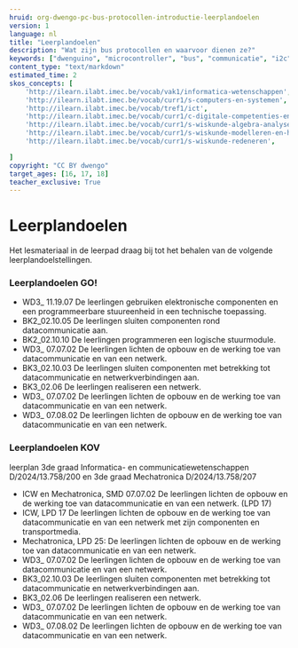 ```yaml
---
hruid: org-dwengo-pc-bus-protocollen-introductie-leerplandoelen
version: 1
language: nl
title: "Leerplandoelen"
description: "Wat zijn bus protocollen en waarvoor dienen ze?"
keywords: ["dwenguino", "microcontroller", "bus", "communicatie", "i2c", "spi", "uart", "can"]
content_type: "text/markdown"
estimated_time: 2
skos_concepts: [
    'http://ilearn.ilabt.imec.be/vocab/vak1/informatica-wetenschappen', 
    'http://ilearn.ilabt.imec.be/vocab/curr1/s-computers-en-systemen',
    'http://ilearn.ilabt.imec.be/vocab/tref1/ict',
    'http://ilearn.ilabt.imec.be/vocab/curr1/c-digitale-competenties-en-mediawijsheid',
    'http://ilearn.ilabt.imec.be/vocab/curr1/s-wiskunde-algebra-analyse',
    'http://ilearn.ilabt.imec.be/vocab/curr1/s-wiskunde-modelleren-en-heuristiek',
    'http://ilearn.ilabt.imec.be/vocab/curr1/s-wiskunde-redeneren',

]
copyright: "CC BY dwengo"
target_ages: [16, 17, 18]
teacher_exclusive: True
---
```


# Leerplandoelen

Het lesmateriaal in de leerpad draag bij tot het behalen van de volgende leerplandoelstellingen.

### Leerplandoelen GO!

<ul class="dwengo-content leerplandoelen">
    <li>WD3_ 11.19.07 De leerlingen gebruiken elektronische componenten en een programmeerbare stuureenheid in een technische toepassing.</li>
    <li>BK2_02.10.05 De leerlingen sluiten componenten rond datacommunicatie aan.</li>
    <li>BK2_02.10.10 De leerlingen programmeren een logische stuurmodule.</li>
    <li>WD3_ 07.07.02 De leerlingen lichten de opbouw en de werking toe van datacommunicatie en van een netwerk.</li>
    <li>BK3_02.10.03 De leerlingen sluiten componenten met betrekking tot datacommunicatie en netwerkverbindingen aan.</li>
    <li>BK3_02.06 De leerlingen realiseren een netwerk.</li>
    <li>WD3_ 07.07.02 De leerlingen lichten de opbouw en de werking toe van datacommunicatie en van een netwerk.</li>
    <li>WD3_ 07.08.02 De leerlingen lichten de opbouw en de werking toe van datacommunicatie en van een netwerk.</li>
</ul>


### Leerplandoelen KOV

 leerplan 3de graad Informatica- en communicatiewetenschappen D/2024/13.758/200 en 3de graad Mechatronica D/2024/13.758/207

<ul class="dwengo-content leerplandoelen">
    <li>ICW en Mechatronica, SMD 07.07.02 De leerlingen lichten de opbouw en de werking toe van datacommunicatie en van een netwerk. (LPD 17)</li>
    <li>ICW, LPD 17 De leerlingen lichten de opbouw en de werking toe van datacommunicatie en van een netwerk met zijn componenten en transportmedia.</li>
    <li>Mechatronica, LPD 25: De leerlingen lichten de opbouw en de werking toe van datacommunicatie en van een netwerk.</li>
    <li>WD3_ 07.07.02 De leerlingen lichten de opbouw en de werking toe van datacommunicatie en van een netwerk.</li>
    <li>BK3_02.10.03 De leerlingen sluiten componenten met betrekking tot datacommunicatie en netwerkverbindingen aan.</li>
    <li>BK3_02.06 De leerlingen realiseren een netwerk.</li>
    <li>WD3_ 07.07.02 De leerlingen lichten de opbouw en de werking toe van datacommunicatie en van een netwerk.</li>
    <li>WD3_ 07.08.02 De leerlingen lichten de opbouw en de werking toe van datacommunicatie en van een netwerk.</li>
</ul>